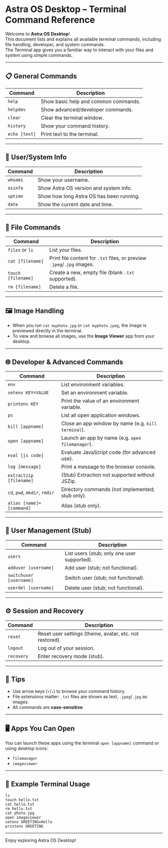 # Astra OS Desktop – Terminal Command Reference

Welcome to **Astra OS Desktop**!  
This document lists and explains all available terminal commands, including file handling, developer, and system commands.  
The Terminal app gives you a familiar way to interact with your files and system using simple commands.

---

## 📋 General Commands

| Command              | Description                                  |
|----------------------|----------------------------------------------|
| `help`               | Show basic help and common commands.         |
| `helpdev`            | Show advanced/developer commands.            |
| `clear`              | Clear the terminal window.                   |
| `history`            | Show your command history.                   |
| `echo [text]`        | Print text to the terminal.                  |

---

## 👤 User/System Info

| Command         | Description                                |
|-----------------|--------------------------------------------|
| `whoami`        | Show your username.                        |
| `osinfo`        | Show Astra OS version and system info.     |
| `uptime`        | Show how long Astra OS has been running.   |
| `date`          | Show the current date and time.            |

---

## 📁 File Commands

| Command                  | Description                                                        |
|--------------------------|--------------------------------------------------------------------|
| `files` or `ls`          | List your files.                                                   |
| `cat [filename]`         | Print file content for `.txt` files, or preview `.jpeg`/`.jpg` images. |
| `touch [filename]`       | Create a new, empty file (blank `.txt` supported).                 |
| `rm [filename]`          | Delete a file.                                                     |

---

## 🖼️ Image Handling

- When you run `cat myphoto.jpg` or `cat myphoto.jpeg`, the image is previewed directly in the terminal.
- To view and browse all images, use the **Image Viewer** app from your desktop.

---

## 🌐 Developer & Advanced Commands

| Command                      | Description                                                        |
|------------------------------|--------------------------------------------------------------------|
| `env`                        | List environment variables.                                        |
| `setenv KEY=VALUE`           | Set an environment variable.                                       |
| `printenv KEY`               | Print the value of an environment variable.                        |
| `ps`                         | List all open application windows.                                 |
| `kill [appname]`             | Close an app window by name (e.g. `kill terminal`).                |
| `open [appname]`             | Launch an app by name (e.g. `open filemanager`).                   |
| `eval [js code]`             | Evaluate JavaScript code (for advanced use).                       |
| `log [message]`              | Print a message to the browser console.                            |
| `extractzip [filename]`      | (Stub) Extraction not supported without JSZip.                     |
| `cd`, `pwd`, `mkdir`, `rmdir`| Directory commands (not implemented; stub only).                   |
| `alias [name]=[command]`     | Alias (stub only).                                                 |

---

## 👥 User Management (Stub)

| Command                | Description                                 |
|------------------------|---------------------------------------------|
| `users`                | List users (stub; only one user supported). |
| `adduser [username]`   | Add user (stub; not functional).            |
| `switchuser [username]`| Switch user (stub; not functional).         |
| `userdel [username]`   | Delete user (stub; not functional).         |

---

## ⚙️ Session and Recovery

| Command      | Description                                             |
|--------------|---------------------------------------------------------|
| `reset`      | Reset user settings (theme, avatar, etc. not restored). |
| `logout`     | Log out of your session.                                |
| `recovery`   | Enter recovery mode (stub).                             |

---

## 🔎 Tips

- Use arrow keys (`↑`/`↓`) to browse your command history.
- File extensions matter: `.txt` files are shown as text, `.jpeg`/`.jpg` as images.
- All commands are **case-sensitive**.

---

## 🖥️ Apps You Can Open

You can launch these apps using the terminal `open [appname]` command or using desktop icons:
- `filemanager`
- `imageviewer`

---

## 📝 Example Terminal Usage

```shell
ls
touch hello.txt
cat hello.txt
rm hello.txt
cat photo.jpg
open imageviewer
setenv GREETING=Hello
printenv GREETING
```

---

Enjoy exploring Astra OS Desktop!
